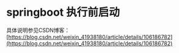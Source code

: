 # springboot 执行前启动

 
具体说明参见CSDN博客：[https://blog.csdn.net/weixin_41938180/article/details/106186782](https://blog.csdn.net/weixin_41938180/article/details/106186782)

